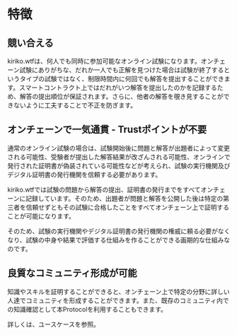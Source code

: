 # 特徴

## 競い合える

kiriko.wtfは、何人でも同時に参加可能なオンライン試験になります。オンチェーン試験にありがちな、だれか一人でも正解を見つけた場合は試験が終了するというタイプの試験ではなく、制限時間内に何回でも解答を提出することができます。スマートコントラクト上ではだれがいつ解答を提出したのかを記録するため、解答の提出順位が保証されます。さらに、他者の解答を覗き見することができないように工夫することで不正を防ぎます。

## オンチェーンで一気通貫 - Trustポイントが不要

通常のオンライン試験の場合は、試験開始後に問題と解答が出題者によって変更される可能性、受験者が提出した解答結果が改ざんされる可能性、オンラインで発行された証明書が偽装されている可能性などが考えられ、試験の実行機関及びデジタル証明書の発行機関を信頼する必要があります。

kiriko.wtfでは試験の問題から解答の提出、証明書の発行までをすべてオンチェーンに記録しています。そのため、出題者が問題と解答を公開した後は特定の第三者を信頼せずともその試験に合格したことをすべてオンチェーン上で証明することが可能になります。

そのため、試験の実行機関やデジタル証明書の発行機関の権威に頼る必要がなくなり、試験の中身や結果で評価する仕組みを作ることができる画期的な仕組みなのです。

## 良質なコミュニティ形成が可能

知識やスキルを証明することができると、オンチェーン上で特定の分野に詳しい人達でコミュニティを形成することができます。また、既存のコミュニティ内での知識確認として本Protocolを利用することもできます。

詳しくは、ユースケースを参照。

